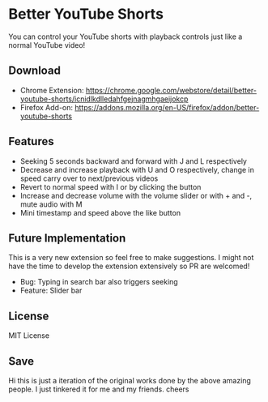 # Better YouTube Shorts

You can control your YouTube shorts with playback controls just like a normal YouTube video!

## Download

* Chrome Extension: https://chrome.google.com/webstore/detail/better-youtube-shorts/icnidlkdlledahfgejnagmhgaeijokcp
* Firefox Add-on: https://addons.mozilla.org/en-US/firefox/addon/better-youtube-shorts

## Features
* Seeking 5 seconds backward and forward with J and L respectively
* Decrease and increase playback with U and O respectively, change in speed carry over to next/previous videos
* Revert to normal speed with I or by clicking the button
* Increase and decrease volume with the volume slider or with + and -, mute audio with M
* Mini timestamp and speed above the like button

## Future Implementation
This is a very new extension so feel free to make suggestions. I might not have the time to develop the extension extensively so PR are welcomed!
* Bug: Typing in search bar also triggers seeking
* Feature: Slider bar

## License

MIT License

## Save
Hi this is just a iteration of the original works done by the above amazing people. I just tinkered it for me and my friends. cheers